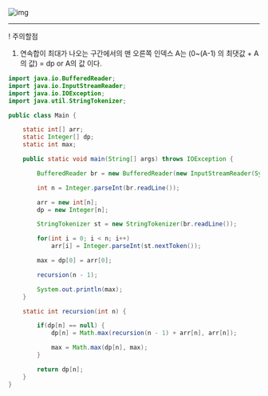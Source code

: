 ![img](https://img1.daumcdn.net/thumb/R1280x0/?scode=mtistory2&fname=https%3A%2F%2Fblog.kakaocdn.net%2Fdn%2FdIQ3E6%2FbtqIl74zHYy%2FDokVP3QdlXyCcb7DO7wRt0%2Fimg.png)

___

! 주의할점
1. 연속합이 최대가 나오는 구간에서의 맨 오른쪽 인덱스 A는 (0~(A-1) 의 최댓값 + A의 값) = dp or  A의 값 이다.

```java
import java.io.BufferedReader;
import java.io.InputStreamReader;
import java.io.IOException;
import java.util.StringTokenizer;

public class Main {

    static int[] arr;
    static Integer[] dp;
    static int max;

    public static void main(String[] args) throws IOException {

        BufferedReader br = new BufferedReader(new InputStreamReader(System.in));

        int n = Integer.parseInt(br.readLine());

        arr = new int[n];
        dp = new Integer[n];

        StringTokenizer st = new StringTokenizer(br.readLine());

        for(int i = 0; i < n; i++)
            arr[i] = Integer.parseInt(st.nextToken());

        max = dp[0] = arr[0];

        recursion(n - 1);

        System.out.println(max);
    }

    static int recursion(int n) {

        if(dp[n] == null) {
            dp[n] = Math.max(recursion(n - 1) + arr[n], arr[n]);

            max = Math.max(dp[n], max);
        }

        return dp[n];
    }
}
```
